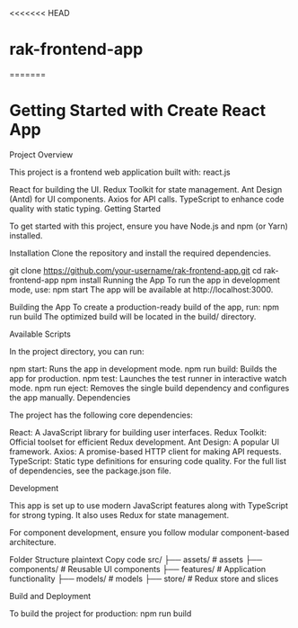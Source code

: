 <<<<<<< HEAD
# rak-frontend-app
=======
# Getting Started with Create React App

Project Overview

This project is a frontend web application built with: react.js

React for building the UI.
Redux Toolkit for state management.
Ant Design (Antd) for UI components.
Axios for API calls.
TypeScript to enhance code quality with static typing.
Getting Started

To get started with this project, ensure you have Node.js and npm (or Yarn) installed.

Installation
Clone the repository and install the required dependencies.

git clone https://github.com/your-username/rak-frontend-app.git
cd rak-frontend-app
npm install
Running the App
To run the app in development mode, use:
npm start
The app will be available at http://localhost:3000.

Building the App
To create a production-ready build of the app, run:
npm run build
The optimized build will be located in the build/ directory.

Available Scripts

In the project directory, you can run:

npm start: Runs the app in development mode.
npm run build: Builds the app for production.
npm test: Launches the test runner in interactive watch mode.
npm run eject: Removes the single build dependency and configures the app manually.
Dependencies

The project has the following core dependencies:

React: A JavaScript library for building user interfaces.
Redux Toolkit: Official toolset for efficient Redux development.
Ant Design: A popular UI framework.
Axios: A promise-based HTTP client for making API requests.
TypeScript: Static type definitions for ensuring code quality.
For the full list of dependencies, see the package.json file.

Development

This app is set up to use modern JavaScript features along with TypeScript for strong typing. It also uses Redux for state management.

For component development, ensure you follow modular component-based architecture.

Folder Structure
plaintext
Copy code
src/
├── assets/       # assets
├── components/   # Reusable UI components
├── features/     # Application functionality
├── models/       # models
├── store/        # Redux store and slices

Build and Deployment

To build the project for production:
npm run build
